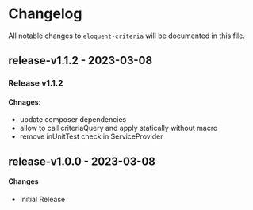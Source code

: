 # Changelog

All notable changes to `eloquent-criteria` will be documented in this file.

## release-v1.1.2 - 2023-03-08

### Release v1.1.2

#### Chnages:

- update composer dependencies
- allow to call criteriaQuery and apply statically without macro
- remove inUnitTest check in ServiceProvider

## release-v1.0.0 - 2023-03-08

#### Changes

- Initial Release
